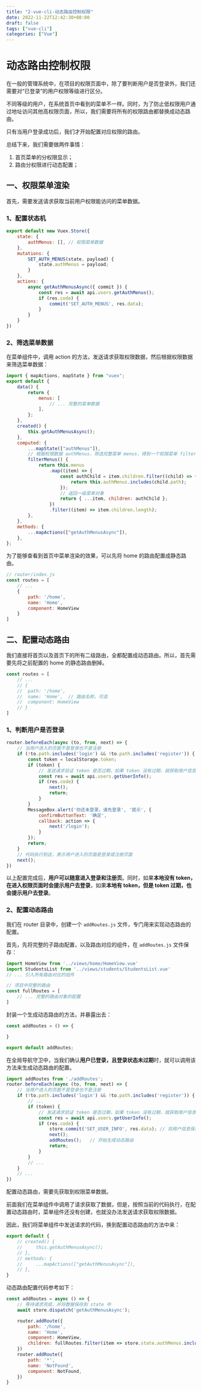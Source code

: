 ```yaml
---
title: "2-vue-cli-动态路由控制权限"
date: 2022-11-22T12:42:30+08:00
draft: false
tags: ["vue-cli"]
categories: ["Vue"]
---
```

# 动态路由控制权限
在一般的管理系统中，在项目的权限页面中，除了要判断用户是否登录外，我们还需要对“已登录”的用户权限等级进行区分。

不同等级的用户，在系统首页中看到的菜单不一样。同时，为了防止低权限用户通过地址访问其他高权限页面，所以，我们需要将所有的权限路由都替换成动态路由。

只有当用户登录成功后，我们才开始配置对应权限的路由。

总结下来，我们需要做两件事情：

1. 首页菜单的分权限显示；
2. 路由分权限进行动态配置；

## 一、权限菜单渲染

首先，需要发送请求获取当前用户权限能访问的菜单数据。

### 1、配置状态机

```js
export default new Vuex.Store({
    state: {
        authMenus: [], // 权限菜单数据
    },
    mutations: {
        SET_AUTH_MENUS(state, payload) {
            state.authMenus = payload;
        }
    },
    actions: {
        async getAuthMenusAsync({ commit }) {
            const res = await api.users.getAuthMenus();
            if (res.code) {
                commit('SET_AUTH_MENUS', res.data);
            }
        }
    }
})
```

### 2、筛选菜单数据

在菜单组件中，调用 action 的方法，发送请求获取权限数据，然后根据权限数据来筛选菜单数据：

```js
import { mapActions, mapState } from "vuex";
export default {
    data() {
        return {
            menus: [
                // ... 完整的菜单数据
            ],
        };
    },
    created() {
        this.getAuthMenusAsync();
    },
    computed: {
        ...mapState(["authMenus"]),
        // 根据权限数据 authMenus，筛选完整菜单 menus，得到一个权限菜单 filterMenus
        filterMenus() {
            return this.menus
                .map((item) => {
                    const authChild = item.children.filter((child) => {
                        return this.authMenus.includes(child.path);
                    });
                    // 返回一级菜单对象
                    return { ...item, children: authChild };
                })
                .filter((item) => item.children.length);
        },
    },
    methods: {
        ...mapActions(["getAuthMenusAsync"]),
    },
};
```

为了能够查看到首页中菜单渲染的效果，可以先将 home 的路由配置成静态路由。

```js
// router/index.js 
const routes = [
    // ...
    {
        path: '/home',
        name: 'Home', 
        component: HomeView
    }
]
```

## 二、配置动态路由

我们直接将首页以及首页下的所有二级路由，全都配置成动态路由。所以，首先需要先将之前配置的 home 的静态路由删掉。

```js
const routes = [
    // ...
    // {
    // 	path: '/home',
    // 	name: 'Home',  // 路由名称，可选
    // 	component: HomeView
    // }
]
```

### 1、判断用户是否登录

```js
router.beforeEach(async (to, from, next) => {
    // 当用户进入的页面不是登录也不是注册
    if (!to.path.includes('login') && !to.path.includes('register')) {
        const token = localStorage.token;
        if (token) {
            // 发送请求验证 token 是否过期，如果 token 没有过期，就获取用户信息
            const res = await api.users.getUserInfo();
            if (res.code) {
                next();
                return;
            }
        }
        MessageBox.alert('你还未登录，请先登录', '提示', {
            confirmButtonText: '确定',
            callback: action => {
                next('/login');
            }
        });
        return;
    }
    // 代码执行到这，表示用户进入的页面是登录或注册页面
    next();
})
```

以上配置完成后，**用户可以随意进入登录和注册页**。同时，如果**本地没有 token，在进入权限页面时会提示用户去登录**，如果**本地有 token，但是 token 过期，也会提示用户去登录**。

### 2、配置动态路由

我们在 router 目录中，创建一个 `addRoutes.js` 文件，专门用来实现动态路由的配置。

首先，先将完整的子路由配置，以及路由对应的组件，在 `addRoutes.js` 文件保存：

```js
import HomeView from '../views/home/HomeView.vue'
import StudentsList from '../views/students/StudentsList.vue'
// ... 引入所有路由对应的组件

// 项目中完整的路由
const fullRoutes = [
    // ... 完整的路由对象的配置
]
```

封装一个生成动态路由的方法，并暴露出去：

```js
const addRoutes = () => {

}

export default addRoutes;
```

在全局导航守卫中，当我们确认**用户已登录，且登录状态未过期**时，就可以调用该方法来生成动态路由的配置。

```js
import addRoutes from './addRoutes';
router.beforeEach(async (to, from, next) => {
    // 当用户进入的页面不是登录也不是注册
    if (!to.path.includes('login') && !to.path.includes('register')) {
        // ...
        if (token) {
            // 发送请求验证 token 是否过期，如果 token 没有过期，就获取用户信息
            const res = await api.users.getUserInfo();
            if (res.code) {
                store.commit('SET_USER_INFO', res.data); // 将用户信息保存到仓库
                next();
                addRoutes();   // 开始生成动态路由
                return;
            }
        }
        // ...
    }
    // ...
})
```

配置动态路由，需要先获取到权限菜单数据。

前面我们在菜单组件中调用了请求获取了数据，但是，按照当前的代码执行，在配置动态路由时，菜单组件还没有创建，也就没办法发送请求获取权限数据。

因此，我们将菜单组件中发送请求的代码，换到配置动态路由的方法中来：

```js
export default {
    // created() {
    //     this.getAuthMenusAsync();
    // },
    // methods: {
    //     ...mapActions(["getAuthMenusAsync"]),
    // },
}
```

动态路由配置代码参考如下：

```js
const addRoutes = async () => {
    // 等待请求完成，并将数据保存到 state 中
    await store.dispatch('getAuthMenusAsync');

    router.addRoute({
        path: '/home',
        name: 'Home',
        component: HomeView,
        children: fullRoutes.filter(item => store.state.authMenus.includes(item.path))
    })
    router.addRoute({
        path: '*',
        name: 'NotFound',
        component: NotFound,
    })
}
```



